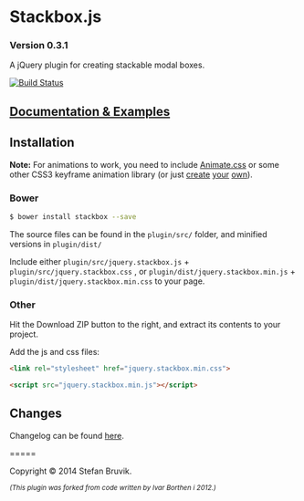 Stackbox.js
============

### Version 0.3.1

A jQuery plugin for creating stackable modal boxes.

[![Build Status](https://travis-ci.org/stebru/stackbox.svg?branch=master)](https://travis-ci.org/stebru/stackbox)

## [Documentation & Examples](http://stefan.codes/stackbox/ "Stackbox Documentation")

## Installation

**Note:** For animations to work, you need to include [Animate.css](https://github.com/daneden/animate.css "Animate.css") or some other CSS3 keyframe animation library (or just [create](http://cssanimate.com/ "CSS3 Keyframe Animation Generator") [your](http://www.css3maker.com/css3-animation.html "CSS Animation | CSS 3.0 Maker") [own](http://css-tricks.com/snippets/css/keyframe-animation-syntax/ "Keyframe Animation Syntax | CSS Tricks")).

### Bower

``` bash
$ bower install stackbox --save
```

The source files can be found in the `plugin/src/` folder, and minified versions in `plugin/dist/`

Include either `plugin/src/jquery.stackbox.js` + `plugin/src/jquery.stackbox.css` , or `plugin/dist/jquery.stackbox.min.js` + `plugin/dist/jquery.stackbox.min.css` to your page.

### Other

Hit the Download ZIP button to the right, and extract its contents to your project.

Add the js and css files:

``` html
<link rel="stylesheet" href="jquery.stackbox.min.css">

<script src="jquery.stackbox.min.js"></script>
```

## Changes

Changelog can be found [here](https://github.com/stebru/stackbox/blob/master/CHANGELOG.md "Stackbox Changelog").


=====

Copyright © 2014 Stefan Bruvik.

*<sub>(This plugin was forked from code written by Ivar Borthen i 2012.)</sub>*

